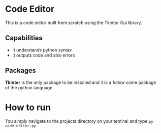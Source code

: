 # Code Editor
This is a code editor built from scratch using the Tkinter Gui library.

## Capabilities
- It understands python syntax
- It outputs code and also errors

## Packages

**Tkinter** is the only package to be installed and it is a follow come package of the python language

# How to run
You simply navigate to the projects directory on your teminal and type `py code-editor.py`

